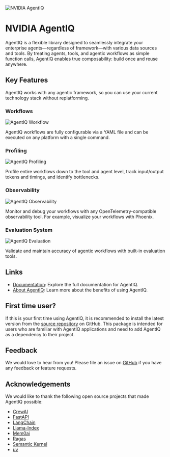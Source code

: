 <!--
SPDX-FileCopyrightText: Copyright (c) 2024-2025, NVIDIA CORPORATION & AFFILIATES. All rights reserved.
SPDX-License-Identifier: Apache-2.0

Licensed under the Apache License, Version 2.0 (the "License");
you may not use this file except in compliance with the License.
You may obtain a copy of the License at

http:/www.apache.org/licenses/LICENSE-2.0

Unless required by applicable law or agreed to in writing, software
distributed under the License is distributed on an "AS IS" BASIS,
WITHOUT WARRANTIES OR CONDITIONS OF ANY KIND, either express or implied.
See the License for the specific language governing permissions and
limitations under the License.
-->

![NVIDIA AgentIQ](https://media.githubusercontent.com/media/NVIDIA/AgentIQ/refs/heads/main/docs/source/_static/agentiq_banner.png "AgentIQ banner image")

# NVIDIA AgentIQ

AgentIQ is a flexible library designed to seamlessly integrate your enterprise agents—regardless of framework—with various data sources and tools. By treating agents, tools, and agentic workflows as simple function calls, AgentIQ enables true composability: build once and reuse anywhere.

## Key Features
AgentIQ works with any agentic framework, so you can use your current technology stack without replatforming.

### Workflows
![AgentIQ Workflow](https://media.githubusercontent.com/media/NVIDIA/AgentIQ/refs/heads/main/docs/source/_static/config_to_workflow.png "AgentIQ workflow image")

AgentIQ workflows are fully configurable via a YAML file and can be executed on any platform with a single command.

### Profiling
![AgentIQ Profiling](https://media.githubusercontent.com/media/NVIDIA/AgentIQ/refs/heads/main/docs/source/_static/profiler_token_scatter.png "AgentIQ profiling image")

Profile entire workflows down to the tool and agent level, track input/output tokens and timings, and identify bottlenecks.

### Observability
![AgentIQ Observability](https://media.githubusercontent.com/media/NVIDIA/AgentIQ/refs/heads/main/docs/source/_static/observability.png "AgentIQ observability image")

Monitor and debug your workflows with any OpenTelemetry-compatible observability tool. For example, visualize your workflows with Phoenix.

### Evaluation System
![AgentIQ Evaluation](https://media.githubusercontent.com/media/NVIDIA/AgentIQ/refs/heads/main/docs/source/_static/profiler_ragas_metrics.png  "AgentIQ evaluation image")

Validate and maintain accuracy of agentic workflows with built-in evaluation tools.

## Links
 * [Documentation](https://docs.nvidia.com/agentiq/latest/index.html): Explore the full documentation for AgentIQ.
 * [About AgentIQ](https://docs.nvidia.com/agentiq/latest/intro/why-agentiq.html): Learn more about the benefits of using AgentIQ.

## First time user?
 If this is your first time using AgentIQ, it is recommended to install the latest version from the [source repository](https://github.com/NVIDIA/AgentIQ?tab=readme-ov-file#get-started) on GitHub. This package is intended for users who are familiar with AgentIQ applications and need to add AgentIQ as a dependency to their project.

## Feedback

We would love to hear from you! Please file an issue on [GitHub](https://github.com/NVIDIA/AgentIQ/issues) if you have any feedback or feature requests.

## Acknowledgements

We would like to thank the following open source projects that made AgentIQ possible:

- [CrewAI](https://github.com/crewAIInc/crewAI)
- [FastAPI](https://github.com/tiangolo/fastapi)
- [LangChain](https://github.com/langchain-ai/langchain)
- [Llama-Index](https://github.com/run-llama/llama_index)
- [Mem0ai](https://github.com/mem0ai/mem0)
- [Ragas](https://github.com/explodinggradients/ragas)
- [Semantic Kernel](https://github.com/microsoft/semantic-kernel)
- [uv](https://github.com/astral-sh/uv)
